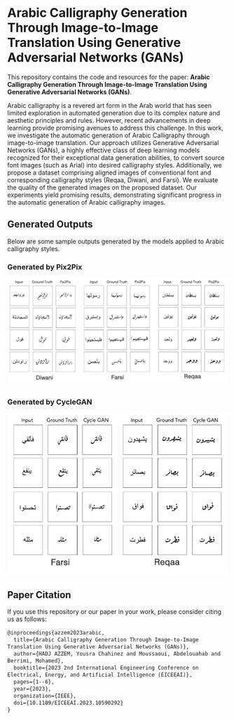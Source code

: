 # Arabic Calligraphy Generation Through Image-to-Image Translation Using Generative Adversarial Networks (GANs)
This repository contains the code and resources for the paper: **Arabic Calligraphy Generation Through Image-to-Image Translation Using Generative Adversarial Networks (GANs)**.

Arabic calligraphy is a revered art form in the Arab world that has seen limited exploration in automated generation due to its complex nature and aesthetic principles and rules. However, recent advancements in deep learning provide promising avenues to address this challenge. In this work, we investigate the automatic generation of Arabic Calligraphy through image-to-image translation. Our approach utilizes Generative Adversarial Networks (GANs), a highly effective class of deep learning models recognized for their exceptional data generation abilities, to convert source font images (such as Arial) into desired calligraphy styles. Additionally, we propose a dataset comprising aligned images of conventional font and corresponding calligraphy styles (Reqaa, Diwani, and Farsi). We evaluate the quality of the generated images on the proposed dataset. Our experiments yield promising results, demonstrating significant progress in the automatic generation of Arabic calligraphy images.

## Generated Outputs
Below are some sample outputs generated by the models applied to Arabic calligraphy styles.
### Generated by Pix2Pix
![Results Pix2Pix](./results/results_pix2pix.png)

### Generated by CycleGAN
![Results CycleGAN](./results/results_cycleGAN.png)

## Paper Citation
If you use this repository or our paper in your work, please consider citing us as follows:

```
@inproceedings{azzem2023arabic,
  title={Arabic Calligraphy Generation Through Image-to-Image Translation Using Generative Adversarial Networks (GANs)},
  author={HADJ AZZEM, Yousra Chahinez and Moussaoui, Abdelouahab and Berrimi, Mohamed},
  booktitle={2023 2nd International Engineering Conference on Electrical, Energy, and Artificial Intelligence (EICEEAI)},
  pages={1--6},
  year={2023},
  organization={IEEE},
  doi={10.1109/EICEEAI.2023.10590292}
}
```

